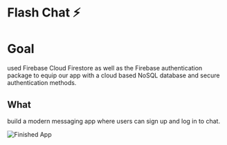 


# Flash Chat ⚡️

# Goal
 used Firebase Cloud Firestore as well as the Firebase authentication package to equip our app with a cloud based NoSQL database and secure authentication methods.


## What 

 build a modern messaging app where users can sign up and log in to chat.

![Finished App](https://github.com/londonappbrewery/Images/blob/master/flash_chat_flutter_demo.gif)


